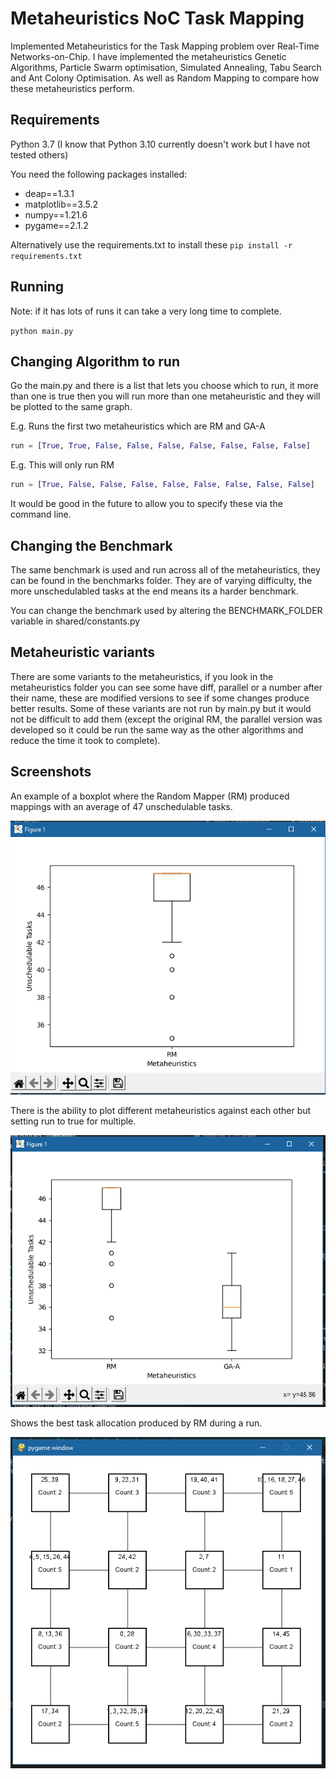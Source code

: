 # Metaheuristics NoC Task Mapping

Implemented Metaheuristics for the Task Mapping problem over Real-Time Networks-on-Chip. I have implemented the metaheuristics Genetic Algorithms, Particle Swarm optimisation, Simulated Annealing, Tabu Search and Ant Colony Optimisation. As well as Random Mapping to compare how these metaheuristics perform.

## Requirements

Python 3.7 (I know that Python 3.10 currently doesn't work but I have not tested others)

You need the following packages installed:

- deap==1.3.1
- matplotlib==3.5.2
- numpy==1.21.6
- pygame==2.1.2

Alternatively use the requirements.txt to install these `pip install -r requirements.txt`

## Running

Note: if it has lots of runs it can take a very long time to complete.

`python main.py`

## Changing Algorithm to run

Go the main.py and there is a list that lets you choose which to run, it more than one is true then you will run more than one metaheuristic and they will be plotted to the same graph.

E.g. Runs the first two metaheuristics which are RM and GA-A

```python
run = [True, True, False, False, False, False, False, False, False]
```

E.g. This will only run RM

```python
run = [True, False, False, False, False, False, False, False, False]
```

It would be good in the future to allow you to specify these via the command line.

## Changing the Benchmark

The same benchmark is used and run across all of the metaheuristics, they can be found in the benchmarks folder. They are of varying difficulty, the more unschedulabled tasks at the end means its a harder benchmark.

You can change the benchmark used by altering the BENCHMARK_FOLDER variable in shared/constants.py

## Metaheuristic variants

There are some variants to the metaheuristics, if you look in the metaheuristics folder you can see some have diff, parallel or a number after their name, these are modified versions to see if some changes produce better results. Some of these variants are not run by main.py but it would not be difficult to add them (except the original RM, the parallel version was developed so it could be run the same way as the other algorithms and reduce the time it took to complete).

## Screenshots

An example of a boxplot where the Random Mapper (RM) produced mappings with an average of 47 unschedulable tasks.

![Alt text](screenshots/box-plot-RM.PNG?raw=true)

There is the ability to plot different metaheuristics against each other but setting run to true for multiple.

![Alt text](screenshots/box-plot-RM-GA-A.PNG?raw=true)

Shows the best task allocation produced by RM during a run.

![Alt text](screenshots/task-allocation-RM.PNG?raw=true)
